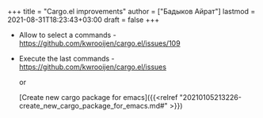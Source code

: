 +++
title = "Cargo.el improvements"
author = ["Бадыков Айрат"]
lastmod = 2021-08-31T18:23:43+03:00
draft = false
+++

-   Allow to select a commands - <https://github.com/kwrooijen/cargo.el/issues/109>
-   Execute the last commands - <https://github.com/kwrooijen/cargo.el/issues>

    or

    [Create new cargo package for emacs]({{<relref "20210105213226-create_new_cargo_package_for_emacs.md#" >}})
